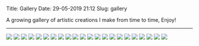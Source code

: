 Title: Gallery
Date: 29-05-2019 21:12
Slug: gallery

A growing gallery of artistic creations I make from time to time, Enjoy!

---


<!-- Add new images under this line -->
<a href="/images/gallery/barnsley-fern.png" title="barnsley-fern.png" id="gallery-mybox" class="mybox"><img src="/images/gallery/barnsley-fern.png"></a>
<a href="/images/gallery/bird-logo.png" title="bird-logo.png" id="gallery-mybox" class="mybox"><img src="/images/gallery/bird-logo.png"></a>
<a href="/images/gallery/bursted-planet.png" title="bursted-planet.png" id="gallery-mybox" class="mybox"><img src="/images/gallery/bursted-planet.png"></a>
<a href="/images/gallery/cloth-napkin.jpg" title="cloth-napkin.jpg" id="gallery-mybox" class="mybox"><img src="/images/gallery/cloth-napkin.jpg"></a>
<a href="/images/gallery/finch-digital.jpg" title="finch-digital.jpg" id="gallery-mybox" class="mybox"><img src="/images/gallery/finch-digital.jpg"></a>
<a href="/images/gallery/fish-burj.png" title="fish-burj.png" id="gallery-mybox" class="mybox"><img src="/images/gallery/fish-burj.png"></a>
<a href="/images/gallery/golden-ball.jpg" title="golden-ball.jpg" id="gallery-mybox" class="mybox"><img src="/images/gallery/golden-ball.jpg"></a>
<a href="/images/gallery/golden-boot.jpg" title="golden-boot.jpg" id="gallery-mybox" class="mybox"><img src="/images/gallery/golden-boot.jpg"></a>
<a href="/images/gallery/isometric-bedroom.png" title="isometric-bedroom.png" id="gallery-mybox" class="mybox"><img src="/images/gallery/isometric-bedroom.png"></a>
<a href="/images/gallery/liquid-battery.png" title="liquid-battery.png" id="gallery-mybox" class="mybox"><img src="/images/gallery/liquid-battery.png"></a>
<a href="/images/gallery/low-poly-landscape.png" title="low-poly-landscape.png" id="gallery-mybox" class="mybox"><img src="/images/gallery/low-poly-landscape.png"></a>
<a href="/images/gallery/material-gold.png" title="material-gold.png" id="gallery-mybox" class="mybox"><img src="/images/gallery/material-gold.png"></a>
<a href="/images/gallery/material-ruby.png" title="material-ruby.png" id="gallery-mybox" class="mybox"><img src="/images/gallery/material-ruby.png"></a>
<a href="/images/gallery/neon-khan.png" title="neon-khan.png" id="gallery-mybox" class="mybox"><img src="/images/gallery/neon-khan.png"></a>
<a href="/images/gallery/phone-flat-art.png" title="phone-flat-art.png" id="gallery-mybox" class="mybox"><img src="/images/gallery/phone-flat-art.png"></a>
<a href="/images/gallery/sandpile-algorithm.png" title="sandpile-algorithm.png" id="gallery-mybox" class="mybox"><img src="/images/gallery/sandpile-algorithm.png"></a>
<a href="/images/gallery/skyline-text.jpg" title="skyline-text.jpg" id="gallery-mybox" class="mybox"><img src="/images/gallery/skyline-text.jpg"></a>
<a href="/images/gallery/sliced.png" title="sliced.png" id="gallery-mybox" class="mybox"><img src="/images/gallery/sliced.png"></a>
<a href="/images/gallery/sphere-digital.jpg" title="sphere-digital.jpg" id="gallery-mybox" class="mybox"><img src="/images/gallery/sphere-digital.jpg"></a>
<a href="/images/gallery/teddy-bear.jpg" title="teddy-bear.jpg" id="gallery-mybox" class="mybox"><img src="/images/gallery/teddy-bear.jpg"></a>
<a href="/images/gallery/walk-cycle-horses.png" title="walk-cycle-horses.png" id="gallery-mybox" class="mybox"><img src="/images/gallery/walk-cycle-horses.png"></a>
<a href="/images/gallery/webarebears-digital.png" title="webarebears-digital.png" id="gallery-mybox" class="mybox"><img src="/images/gallery/webarebears-digital.png"></a>
